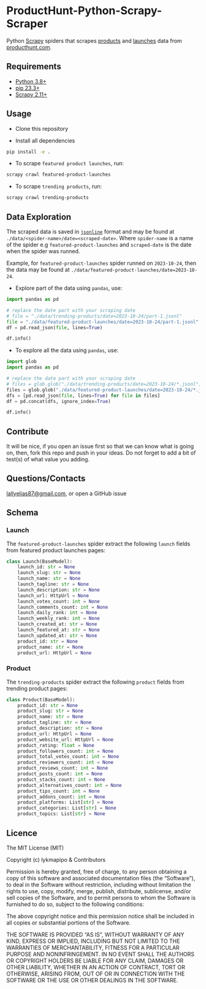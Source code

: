 # ProductHunt-Python-Scrapy-Scraper

Python [Scrapy](https://github.com/scrapy/scrapy) spiders that scrapes [products](#product) and [launches](#launch) data from [producthunt.com](https://www.producthunt.com).

## Requirements

- [Python 3.8+](https://www.python.org/)
- [pip 23.3+](https://github.com/pypa/pip)
- [Scrapy 2.11+](https://github.com/scrapy/scrapy)

## Usage

- Clone this repository

- Install all dependencies

```sh
pip install -e .
```

- To scrape `featured product launches`, run:

```sh
scrapy crawl featured-product-launches
```

- To scrape `trending products`, run:

```sh
scrapy crawl trending-products
```

## Data Exploration
The scraped data is saved in [`jsonline`](https://jsonlines.org/) format and may be found at `./data/<spider-name>/date=<scraped-date>`. Where `spider-name` is a name of the spider e.g `featured-product-launches` and `scraped-date` is the date when the spider was runned.

Example, for `featured-product-launches` spider runned on `2023-10-24`, then the data may be found at `./data/featured-product-launches/date=2023-10-24`.

- Explore part of the data using `pandas`, use:
```python
import pandas as pd

# replace the date part with your scraping date
# file = "./data/trending-products/date=2023-10-24/part-1.jsonl"
file = "./data/featured-product-launches/date=2023-10-24/part-1.jsonl"
df = pd.read_json(file, lines=True)

df.info()
```

- To explore all the data using `pandas`, use:
```python
import glob
import pandas as pd

# replace the date part with your scraping date
# files = glob.glob("./data/trending-products/date=2023-10-24/*.jsonl")
files = glob.glob("./data/featured-product-launches/date=2023-10-24/*.jsonl")
dfs = [pd.read_json(file, lines=True) for file in files]
df = pd.concat(dfs, ignore_index=True)

df.info()
```

## Contribute

It will be nice, if you open an issue first so that we can know what is going on, then, fork this repo and push in your ideas. Do not forget to add a bit of test(s) of what value you adding.

## Questions/Contacts

lallyelias87@gmail.com, or open a GitHub issue


## Schema

### Launch

The `featured-product-launches` spider extract the following ``launch`` fields from featured product launches pages:

```python
class Launch(BaseModel):
    launch_id: str = None
    launch_slug: str = None
    launch_name: str = None
    launch_tagline: str = None
    launch_description: str = None
    launch_url: HttpUrl = None
    launch_votes_count: int = None
    launch_comments_count: int = None
    launch_daily_rank: int = None
    launch_weekly_rank: int = None
    launch_created_at: str = None
    launch_featured_at: str = None
    launch_updated_at: str = None
    product_id: str = None
    product_name: str = None
    product_url: HttpUrl = None
```

### Product

The `trending-products` spider extract the following ``product`` fields from trending product pages:

```python
class Product(BaseModel):
    product_id: str = None
    product_slug: str = None
    product_name: str = None
    product_tagline: str = None
    product_description: str = None
    product_url: HttpUrl = None
    product_website_url: HttpUrl = None
    product_rating: float = None
    product_followers_count: int = None
    product_total_votes_count: int = None
    product_reviewers_count: int = None
    product_reviews_count: int = None
    product_posts_count: int = None
    product_stacks_count: int = None
    product_alternatives_count: int = None
    product_tips_count: int = None
    product_addons_count: int = None
    product_platforms: List[str] = None
    product_categories: List[str] = None
    product_topics: List[str] = None
```

## Licence

The MIT License (MIT)

Copyright (c) lykmapipo & Contributors

Permission is hereby granted, free of charge, to any person obtaining a copy of this software and associated documentation files (the “Software”), to deal in the Software without restriction, including without limitation the rights to use, copy, modify, merge, publish, distribute, sublicense, and/or sell copies of the Software, and to permit persons to whom the Software is furnished to do so, subject to the following conditions:

The above copyright notice and this permission notice shall be included in all copies or substantial portions of the Software.

THE SOFTWARE IS PROVIDED “AS IS”, WITHOUT WARRANTY OF ANY KIND, EXPRESS OR IMPLIED, INCLUDING BUT NOT LIMITED TO THE WARRANTIES OF MERCHANTABILITY, FITNESS FOR A PARTICULAR PURPOSE AND NONINFRINGEMENT. IN NO EVENT SHALL THE AUTHORS OR COPYRIGHT HOLDERS BE LIABLE FOR ANY CLAIM, DAMAGES OR OTHER LIABILITY, WHETHER IN AN ACTION OF CONTRACT, TORT OR OTHERWISE, ARISING FROM, OUT OF OR IN CONNECTION WITH THE SOFTWARE OR THE USE OR OTHER DEALINGS IN THE SOFTWARE.
